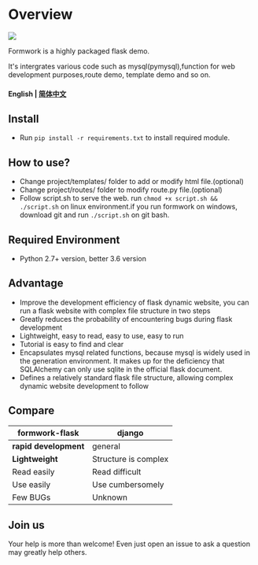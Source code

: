 # Overview

[![](https://img.shields.io/badge/github-issues-%2365A30D?style=flat-square&logo=github)](https://github.com/Oumae-Kumiko/time-zone-date/issues)

Formwork is a highly packaged flask demo.

It's intergrates various code such as mysql(pymysql),function for web development purposes,route demo, template demo and so on.

#### English | [简体中文](/README_CN.md)

## Install

- Run ```pip install -r requirements.txt``` to install required module.

## How to use?

- Change project/templates/ folder to add or modify html file.(optional)
- Change project/routes/ folder to modify route.py file.(optional)
- Follow script.sh to serve the web. run  ```chmod +x script.sh && ./script.sh``` on linux environment.if you run formwork on windows, download git and run ```./script.sh``` on git bash.

## Required Environment

- Python 2.7+ version, better 3.6 version

## Advantage
- Improve the development efficiency of flask dynamic website, you can run a flask website with complex file structure in two steps
- Greatly reduces the probability of encountering bugs during flask development
- Lightweight, easy to read, easy to use, easy to run
- Tutorial is easy to find and clear
- Encapsulates mysql related functions, because mysql is widely used in the generation environment. It makes up for the deficiency that SQLAlchemy can only use sqlite in the official flask document.
- Defines a relatively standard flask file structure, allowing complex dynamic website development to follow 

## Compare 
|formwork-flask|django|
|---|---|
|**rapid development**|general|
|**Lightweight**|Structure is complex|
|Read easily|Read difficult|
|Use easily|Use cumbersomely|
|Few BUGs|Unknown|

## Join us

Your help is more than welcome! Even just open an issue to ask a question may greatly help others.
